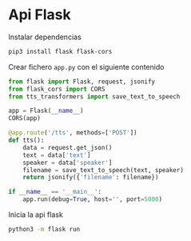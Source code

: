 # Api Flask

Instalar dependencias

```bash
pip3 install flask flask-cors
```

Crear fichero `app.py` con el siguiente contenido

```python
from flask import Flask, request, jsonify
from flask_cors import CORS
from tts_transformers import save_text_to_speech

app = Flask(__name__)
CORS(app)

@app.route('/tts', methods=['POST'])
def tts():
    data = request.get_json()
    text = data['text']
    speaker = data['speaker']
    filename = save_text_to_speech(text, speaker)
    return jsonify({'filename': filename})

if __name__ == '__main__':
    app.run(debug=True, host='', port=5000)
```


Inicia la api flask
```bash
python3 -m flask run
```
